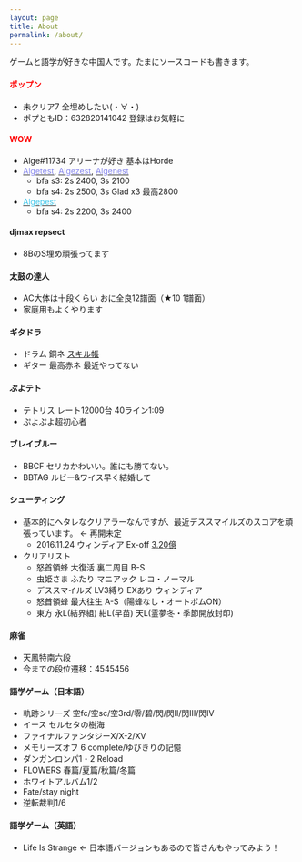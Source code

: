 ```yaml
---
layout: page
title: About
permalink: /about/
---
```


ゲームと語学が好きな中国人です。たまにソースコードも書きます。

#### <font color="red">ポップン</font>
* 未クリア7 全埋めしたい(・∀・)
* ポプともID：632820141042 登録はお気軽に

#### <font color="red">WOW</font>
* Alge#11734 アリーナが好き 基本はHorde
* <a href="https://worldofwarcraft.com/en-us/character/us/blackrock/algetest"><font color="#8787ED">Algetest</font></a>, <a href="https://worldofwarcraft.com/en-us/character/us/blackrock/algezest"><font color="#8787ED">Algezest</font></a>, <a href="https://worldofwarcraft.com/en-us/character/us/proudmoore/algenest"><font color="#8787ED">Algenest</font></a>
  * bfa s3: 2s 2400, 3s 2100
  * bfa s4: 2s 2500, 3s Glad x3 最高2800
* <a href="https://worldofwarcraft.com/en-us/character/us/blackrock/algepest"><font color="#40C7EB">Algepest</font></a>
  * bfa s4: 2s 2200, 3s 2400

#### djmax repsect
* 8BのS埋め頑張ってます

#### 太鼓の達人
* AC大体は十段くらい おに全良12譜面（★10 1譜面）
* 家庭用もよくやります

#### ギタドラ
* ドラム 銅ネ [スキル帳](http://gsv.fun/nextage/0/d)
* ギター 最高赤ネ 最近やってない
  
#### ぷよテト
* テトリス レート12000台 40ライン1:09
* ぷよぷよ超初心者

#### ブレイブルー
* BBCF セリカかわいい。誰にも勝てない。
* BBTAG ルビー&ワイス早く結婚して

#### シューティング
* 基本的にヘタレなクリアラーなんですが、最近デススマイルズのスコアを頑張っています。 <- 再開未定
  * 2016.11.24 ウィンディア Ex-off [3.20億](https://twitter.com/ssdh233/status/801364272563572737)
* クリアリスト
  * 怒首領蜂 大復活 裏二周目 B-S
  * 虫姫さま ふたり マニアック レコ・ノーマル
  * デススマイルズ LV3縛り EXあり ウィンディア
  * 怒首領蜂 最大往生 A-S（陽蜂なし・オートボムON）
  * 東方 永L(結界組) 紺L(早苗) 天L(霊夢冬・季節開放封印)
  
#### 麻雀
* 天鳳特南六段
* 今までの段位遷移：4545456

#### 語学ゲーム（日本語）
* 軌跡シリーズ 空fc/空sc/空3rd/零/碧/閃/閃II/閃III/閃IV
* イース セルセタの樹海
* ファイナルファンタジーX/X-2/XV
* メモリーズオフ 6 complete/ゆびきりの記憶
* ダンガンロンパ1・2 Reload
* FLOWERS 春篇/夏篇/秋篇/冬篇
* ホワイトアルバム1/2
* Fate/stay night
* 逆転裁判1/6

#### 語学ゲーム（英語）
* Life Is Strange <- 日本語バージョンもあるので皆さんもやってみよう！
